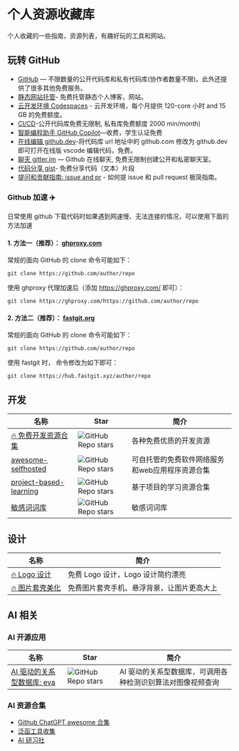 # 个人资源收藏库

个人收藏的一些指南，资源列表，有趣好玩的工具和网站。

## 玩转 GitHub

* [GitHub](https://github.com/) — 不限数量的公开代码库和私有代码库(协作者数量不限)。此外还提供了很多其他免费服务。
* [静态网站托管](https://pages.github.com)- 免费托管静态个人博客，网站。
* [云开发环境 Codespaces](https://github.com/codespaces) - 云开发环境，每个月提供 120-core 小时 and 15 GB 的免费额度。
* [CI/CD](https://github.com/features/actions)-公开代码库免费无限制, 私有库免费额度 2000 min/month)
* [智能编程助手 GitHub Copilot](https://github.com/features/copilot)—收费，学生认证免费
* [在线编辑 github.dev](https://github.dev)-将代码库 url 地址中的 github.com 修改为  github.dev 即可打开在线版 vscode 编辑代码，免费。
* [聊天 gitter.im](https://gitter.im/) — Github 在线聊天, 免费无限制创建公开和私密聊天室。  
* [代码分享 gist](https://gist.github.com/)- 免费分享代码（文本）片段
* [提问和贡献指南: issue and pr](https://github.com/datawhalechina/DOPMC/blob/main/GITHUB.md) - 如何提 issue 和 pull request 极简指南。
### Github 加速 ✈️

日常使用 github 下载代码时如果遇到网速慢、无法连接的情况，可以使用下面的方法加速

#### 1. 方法一（推荐）： [ghproxy.com](https://ghproxy.com/)

常规的面向 GitHub 的 clone 命令可能如下：
```
git clone https://github.com/author/repo
```
使用 ghproxy 代理加速后（添加 https://ghproxy.com/ 即可）：
```
git clone https://ghproxy.com/https://github.com/author/repo
```

#### 2. 方法二（推荐）： [fastgit.org](https://doc.fastgit.org/zh-cn/guide.html)

常规的面向 GitHub 的 clone 命令可能如下：
```
git clone https://github.com/author/repo
```
使用 fastgit 时， 命令修改为如下即可：
```
git clone https://hub.fastgit.xyz/author/repo
```

## 开发
|名称|Star|简介|
|---|---|---|
|[:fire: 免费开发资源合集](https://github.com/ripienaar/free-for-dev)|![GitHub Repo stars](https://badgen.net/github/stars/ripienaar/free-for-dev) |各种免费优质的开发资源|
|[awesome-selfhosted](https://github.com/awesome-selfhosted/awesome-selfhosted)|![GitHub Repo stars](https://badgen.net/github/stars/awesome-selfhosted/awesome-selfhosted) |可自托管的免费软件网络服务和web应用程序资源合集|
|[project-based-learning](https://github.com/practical-tutorials/project-based-learning)|![GitHub Repo stars](https://badgen.net/github/stars/practical-tutorials/project-based-learning) |基于项目的学习资源合集|
|[敏感词词库](https://github.com/pennyliang/ciku)|![GitHub Repo stars](https://badgen.net/github/stars/pennyliang/ciku) |敏感词词库|

## 设计

|名称|简介|
|---|---|
|[:fire: Logo 设计](https://looka.com/)|免费 Logo 设计，Logo 设计简约漂亮|
|[:fire: 图片套壳美化](https://shots.so/)|免费图片套壳手机、悬浮背景，让图片更高大上|


## AI 相关

### AI 开源应用
|名称|Star|简介|
|---|---|---|
|[AI 驱动的关系型数据库: eva](https://github.com/georgia-tech-db/eva)|![GitHub Repo stars](https://badgen.net/github/stars/georgia-tech-db/eva) |AI 驱动的关系型数据库，可调用各种检测识别算法对图像视频查询|

### AI 资源合集
* [Github ChatGPT awesome 合集](docs/chatgpt.md)
* [泛函工具收集](https://zl49so8lbq.feishu.cn/wiki/wikcnu3kSXr75E50w8PFefhJMYf)
* [AI 研习社](https://zl49so8lbq.feishu.cn/wiki/wikcnu3kSXr75E50w8PFefhJMYf)
